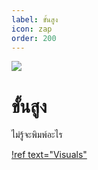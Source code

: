 ```yaml
---
label: ขั้นสูง
icon: zap
order: 200
---
```

![](https://cdn.discordapp.com/attachments/531833851375386634/1061939626593501224/image.png)
# ขั้นสูง
ไม่รู้จะพิมพ์อะไร

[!ref text="Visuals"](/advanced/visuals.md)
